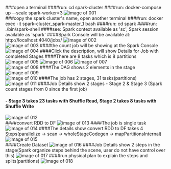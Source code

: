 ###open a terminal
####run: cd spark-cluster
####run: docker-compose up --scale spark-worker=3
![image of 001](imgs/001.png)
<br />
###copy the spark cluster's name, open another terminal
####run: docker exec -it spark-cluster_spark-master_1 bash
####run: cd spark
####run: ./bin/spark-shell
####see: Spark context available as 'sc', Spark session available as 'spark'
####Spark Console will be available at: http://localhost:4040/jobs/
![image of 002](imgs/002.png)
<br />
![image of 003](imgs/003.png)
####the count job will be showing at the Spark Console
![image of 004](imgs/004.png)
####Click the description, will show Details for Job with completed Stages
####There are 8 tasks which is 8 partitions
![image of 005](imgs/005.png)
![image of 006](imgs/006.png)
![image of 007](imgs/007.png)
<br />
![image of 008](imgs/008.png)
####The DAG shows 2 elements in the stage
![image of 009](imgs/009.png)
<br />
![image of 010](imgs/010.png)
####The job has 2 stages, 31 tasks(partitions)
![image of 011](imgs/011.png)
####Job Details show 2 stages - Stage 2 & Stage 3 (Spark count stages from 0 since the first job)
#### - Stage 3 takes 23 tasks with Shuffle Read, Stage 2 takes 8 tasks with Shuffle Write
![image of 012](imgs/012.png)
<br />
####convert RDD to DF
![image of 013](imgs/013.png)
####The job is single task
![image of 014](imgs/014.png)
####The details show convert RDD to DF takes 4 Steps(parallelize -> scan -> wholeStageCodegen -> mapPartitionsInternal)
![image of 015](imgs/015.png)
<br />
####Create Dataset
![image of 016](imgs/016.png)
####Job Details show 2 steps in the stage(Spark organize steps behind the scene, user do not have control over this)
![image of 017](imgs/017.png)
####run physical plan to explain the steps and splits(partitions)
![image of 018](imgs/018.png)